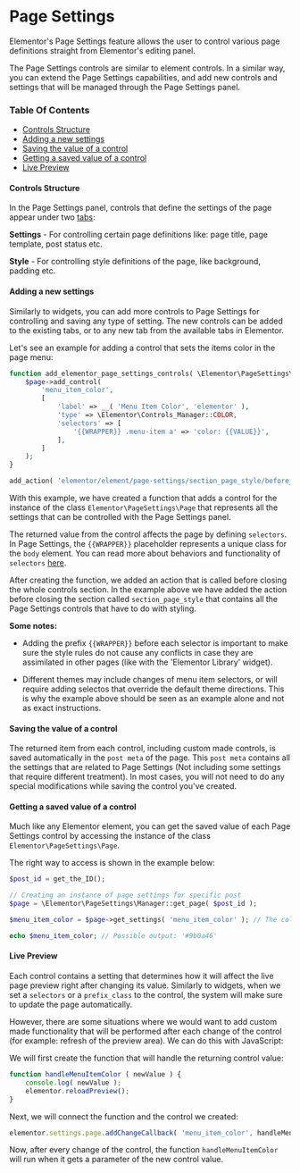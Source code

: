 # Page Settings

Elementor's Page Settings feature allows the user to control various page definitions straight from Elementor's editing panel.

The Page Settings controls are similar to element controls. In a similar way, you can extend the Page Settings capabilities, and add new controls and settings that will be managed through the Page Settings panel.

### Table Of Contents

* [Controls Structure](#controls-structure)
* [Adding a new settings](#adding-a-new-settings)
* [Saving the value of a control](#saving-the-value-of-a-control)
* [Getting a saved value of a control](#getting-a-saved-value-of-a-control)
* [Live Preview](#live-preview)

#### Controls Structure

In the Page Settings panel, controls that define the settings of the page appear under two [tabs](controls-and-the-editor.md#tabs):

**Settings**  - For controlling certain page definitions like: page title, page template, post status etc.

**Style** - For controlling style definitions of the page, like background, padding etc.

#### Adding a new settings

Similarly to widgets, you can add more controls to Page Settings for controlling and saving any type of setting. The new controls can be added to the existing tabs, or to any new tab from the available tabs in Elementor.

Let's see an example for adding a control that sets the items color in the page menu:

```php
function add_elementor_page_settings_controls( \Elementor\PageSettings\Page $page ) {
	$page->add_control(
		'menu_item_color',
		[
			'label' => __( 'Menu Item Color', 'elementor' ),
			'type' => \Elementor\Controls_Manager::COLOR,
			'selectors' => [
				'{{WRAPPER}} .menu-item a' => 'color: {{VALUE}}',
			],
		]
	);
}

add_action( 'elementor/element/page-settings/section_page_style/before_section_end', 'add_elementor_page_settings_controls' );
```

With this example, we have created a function that adds a control for the instance of the class `Elementor\PageSettings\Page` that represents all the settings that can be controlled with the Page Settings panel.

The returned value from the control affects the page by defining `selectors`. In Page Settings, the `{{WRAPPER}}` placeholder represents a unique class for the `body` element. You can read more about behaviors and functionality of `selectors` [here](controls-and-the-editor.md#adding-the-value-to-the-style-definitions-of-the-element).

After creating the function, we added an action that is called before closing the whole controls section. In the example above we have added the action before closing the section called `section_page_style` that contains all the Page Settings controls that have to do with styling.

**Some notes:**

* Adding the prefix `{{WRAPPER}}` before each selector is important to make sure the style rules do not cause any conflicts in case they are assimilated in other pages (like with the 'Elementor Library' widget).

* Different themes may include changes of menu item selectors, or will require adding selectos that override the default theme directions. This is why the example above should be seen as an example alone and not as exact instructions.

#### Saving the value of a control

The returned item from each control, including custom made controls, is saved automatically in the `post meta` of the page. This `post meta` contains all the settings that are related to Page Settings (Not including some settings that require different treatment). In most cases, you will not need to do any special modifications while saving the control you've created.

#### Getting a saved value of a control

Much like any Elementor element, you can get the saved value of each Page Settings control by accessing the instance of the class `Elementor\PageSettings\Page`. 

The right way to access is shown in the example below:

```php
$post_id = get_the_ID();

// Creating an instance of page settings for specific post
$page = \Elementor\PageSettings\Manager::get_page( $post_id ); 

$menu_item_color = $page->get_settings( 'menu_item_color' ); // The color we added before

echo $menu_item_color; // Possible output: '#9b0a46'
```

#### Live Preview

Each control contains a setting that determines how it will affect the live page preview right after changing its value. Similarly to widgets, when we set a `selectors` or a `prefix_class` to the control, the system will make sure to update the page automatically.

However, there are some situations where we would want to add custom made functionality that will be performed after each change of the control (for example: refresh of the preview area). We can do this with JavaScript:

We will first create the function that will handle the returning control value:

```javascript
function handleMenuItemColor ( newValue ) {
	console.log( newValue );
	elementor.reloadPreview();
}
```

Next, we will connect the function and the control we created:

```javascript
elementor.settings.page.addChangeCallback( 'menu_item_color', handleMenuItemColor );
```

Now, after every change of the control, the function `handleMenuItemColor` will run when it gets a parameter of the new control value.